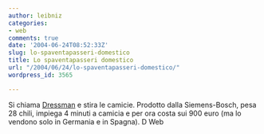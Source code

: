 ```yaml
---
author: leibniz
categories:
- web
comments: true
date: '2004-06-24T08:52:33Z'
slug: lo-spaventapasseri-domestico
title: Lo spaventapasseri domestico
url: "/2004/06/24/lo-spaventapasseri-domestico/"
wordpress_id: 3565

---
```

Si chiama [Dressman](https://www.dweb.repubblica.it/dweb2/dettaglio.jsp?id=737898&s=world#) e stira le camicie. Prodotto dalla Siemens-Bosch, pesa 28 chili, impiega 4 minuti a camicia e per ora costa sui 900 euro (ma lo vendono solo in Germania e in Spagna).
D Web

